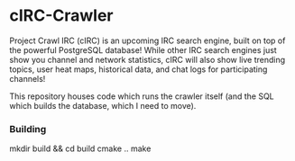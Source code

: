 cIRC-Crawler
===========
Project Crawl IRC (cIRC) is an upcoming IRC search engine, built on top of the powerful PostgreSQL database! While other IRC search engines just show you channel and network statistics, cIRC will also show live trending topics, user heat maps, historical data, and chat logs for participating channels!

This repository houses code which runs the crawler itself (and the SQL which builds the database, which I need to move).

<h3>Building</h3>
    mkdir build && cd build
    cmake ..
    make
